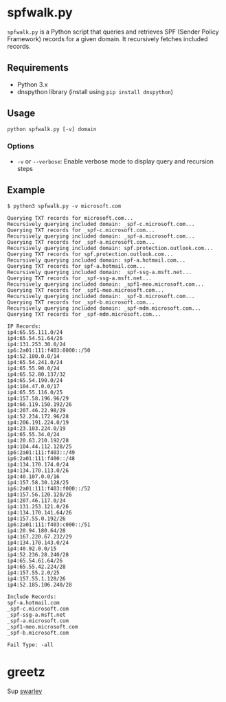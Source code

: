 # spfwalk.py

`spfwalk.py` is a Python script that queries and retrieves SPF (Sender Policy Framework) records for a given domain. It recursively fetches included records.

## Requirements

- Python 3.x
- dnspython library (install using `pip install dnspython`)

## Usage

```
python spfwalk.py [-v] domain
```


### Options

- `-v` or `--verbose`: Enable verbose mode to display query and recursion steps

## Example

```
$ python3 spfwalk.py -v microsoft.com

Querying TXT records for microsoft.com...
Recursively querying included domain: _spf-c.microsoft.com...
Querying TXT records for _spf-c.microsoft.com...
Recursively querying included domain: _spf-a.microsoft.com...
Querying TXT records for _spf-a.microsoft.com...
Recursively querying included domain: spf.protection.outlook.com...
Querying TXT records for spf.protection.outlook.com...
Recursively querying included domain: spf-a.hotmail.com...
Querying TXT records for spf-a.hotmail.com...
Recursively querying included domain: _spf-ssg-a.msft.net...
Querying TXT records for _spf-ssg-a.msft.net...
Recursively querying included domain: _spf1-meo.microsoft.com...
Querying TXT records for _spf1-meo.microsoft.com...
Recursively querying included domain: _spf-b.microsoft.com...
Querying TXT records for _spf-b.microsoft.com...
Recursively querying included domain: _spf-mdm.microsoft.com...
Querying TXT records for _spf-mdm.microsoft.com...

IP Records:
ip4:65.55.111.0/24
ip4:65.54.51.64/26
ip4:131.253.30.0/24
ip6:2a01:111:f403:8000::/50
ip4:52.100.0.0/14
ip4:65.54.241.0/24
ip4:65.55.90.0/24
ip4:65.52.80.137/32
ip4:65.54.190.0/24
ip4:104.47.0.0/17
ip4:65.55.116.0/25
ip4:157.58.196.96/29
ip4:66.119.150.192/26
ip4:207.46.22.98/29
ip4:52.234.172.96/28
ip4:206.191.224.0/19
ip4:23.103.224.0/19
ip4:65.55.34.0/24
ip4:20.63.210.192/28
ip4:104.44.112.128/25
ip6:2a01:111:f403::/49
ip6:2a01:111:f400::/48
ip4:134.170.174.0/24
ip4:134.170.113.0/26
ip4:40.107.0.0/16
ip4:157.58.30.128/25
ip6:2a01:111:f403:f000::/52
ip4:157.56.120.128/26
ip4:207.46.117.0/24
ip4:131.253.121.0/26
ip4:134.170.141.64/26
ip4:157.55.0.192/26
ip6:2a01:111:f403:c000::/51
ip4:20.94.180.64/28
ip4:167.220.67.232/29
ip4:134.170.143.0/24
ip4:40.92.0.0/15
ip4:52.236.28.240/28
ip4:65.54.61.64/26
ip4:65.55.42.224/28
ip4:157.55.2.0/25
ip4:157.55.1.128/26
ip4:52.185.106.240/28

Include Records:
spf-a.hotmail.com
_spf-c.microsoft.com
_spf-ssg-a.msft.net
_spf-a.microsoft.com
_spf1-meo.microsoft.com
_spf-b.microsoft.com

Fail Type: -all
```

# greetz

Sup [swarley](https://github.com/swarley7/)